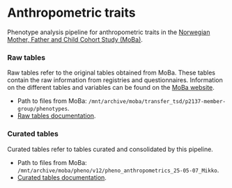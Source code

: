 # Anthropometric traits
Phenotype analysis pipeline for anthropometric traits in the [Norwegian Mother, Father and Child Cohort Study (MoBa)](fhi.no/en/studies/moba).

### Raw tables
Raw tables refer to the original tables obtained from MoBa. These tables contain the raw information from registries and questionnaires. Information on the different tables and variables can be found on the [MoBa website](https://www.fhi.no/en/studies/moba/for-forskere-artikler/questionnaires-from-moba/).
- Path to files from MoBa: `/mnt/archive/moba/transfer_tsd/p2137-member-group/phenotypes`.
- [Raw tables documentation](raw/data.md).
### Curated tables
Curated tables refer to tables curated and consolidated by this pipeline.
- Path to files from MoBa: `/mnt/archive/moba/pheno/v12/pheno_anthropometrics_25-05-07_Mikko`.
- [Curated tables documentation](tables/phenotypes.md).
